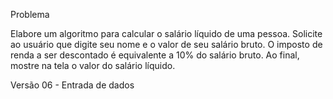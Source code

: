 Problema

Elabore um algoritmo para calcular o salário líquido de uma pessoa.
Solicite ao usuário que digite seu nome e o valor de seu salário bruto.
O imposto de renda a ser descontado é equivalente a 10% do salário bruto.
Ao final, mostre na tela o valor do salário líquido.

Versão 06 - Entrada de dados